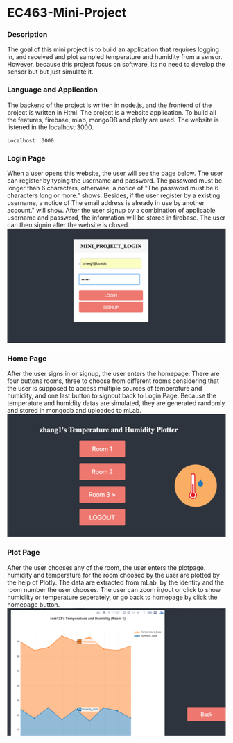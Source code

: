 # EC463-Mini-Project

### Description
The goal of this mini project is to build an application that requires logging in, and received and plot sampled temperature and humidity from a sensor. However, because this project focus on software, its no need to develop the sensor but but just simulate it.

### Language and Application

The backend of the project is written in node.js, and the frontend of the project is written in Html. The project is a website application. To build all the features, firebase, mlab, mongoDB and plotly are used. The website is listened in the localhost:3000.
```
Localhost: 3000
```
### Login Page
When a user opens this website, the user will see the page below. The user can register by typing the username and password. The password must be longer than 6 characters, otherwise, a notice of "The password must be 6 characters long or more." shows. Besides, if the user register by a existing username, a notice of The email address is already in use by another account." will show. After the user signup by a combination of applicable username and password, the information will be stored in firebase. The user can then signin after the website is closed. 
![Alt text](images/Login.png?raw=true "Login Page")
### Home Page
After the user signs in or signup, the user enters the homepage. There are four buttons rooms, three to choose from different rooms considering that the user is supposed to access multiple sources of temperature and humidity, and one last button to signout back to Login Page. Because the temperature and humidity datas are simulated, they are generated randomly and stored in mongodb and uploaded to mLab. 
![Alt text](images/Homepage.png?raw=true "Home Page")

### Plot Page
After the user chooses any of the room, the user enters the plotpage. humidity and temperature for the room choosed by the user are plotted by the help of Plotly. The data are extracted from mLab, by the identity and the room number the user chooses. The user can zoom in/out or click to show humidiity or temperature seperately, or go back to homepage by click the homepage button. 
![Alt text](images/Plot.png?raw=true "Plot Page")
